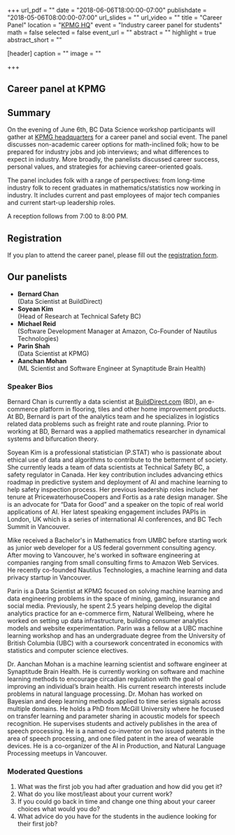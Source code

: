 +++
url_pdf = ""
date = "2018-06-06T18:00:00-07:00"
publishdate = "2018-05-06T08:00:00-07:00"
url_slides = ""
url_video = ""
title = "Career Panel"
location = "[KPMG HQ](https://goo.gl/maps/8qcjD5NUwRF2)"
event = "Industry career panel for students"
math = false
selected = false
event_url = ""
abstract = ""
highlight = true
abstract_short = ""

[header]
  caption = ""
  image = ""

+++


## Career panel at KPMG

<!--{{< youtube ctOFh51xzmM >}}-->

## Summary

On the evening of June 6th, BC Data Science workshop participants
will gather at [KPMG headquarters](https://goo.gl/maps/8qcjD5NUwRF2)
for a career panel and social event. The panel discusses non-academic
career options for math-inclined folk; how to be prepared
for industry jobs and job interviews; and what differences to expect
in industry. More broadly, the panelists discussed career success,
personal values, and strategies for achieving career-oriented goals.

The panel includes folk with a range of perspectives: from long-time industry
folk to recent graduates in mathematics/statistics now working in industry. It
includes current and past employees of major tech companies and current start-up
leadership roles.

A reception follows from 7:00 to 8:00 PM.

## Registration

If you plan to attend the career panel, please fill out the [registration
form](https://docs.google.com/forms/d/e/1FAIpQLSdPjrr84t8KjaBdPQvMgDOvhEHYQViwcvnjQ_plcr4JBu02uQ/viewform).

## Our panelists

* **Bernard Chan**  
(Data Scientist at BuildDirect)
* **Soyean Kim**  
(Head of Research at Technical Safety BC)
* **Michael Reid**  
(Software Development Manager at Amazon, Co-Founder of Nautilus Technologies)
* **Parin Shah**  
(Data Scientist at KPMG)
* **Aanchan Mohan**  
(ML Scientist and Software Engineer at Synaptitude Brain Health)


### Speaker Bios

Bernard Chan is currently a data scientist at
[BuildDirect.com](http://builddirect.com/) (BD), an e-commerce platform in
flooring, tiles and other home improvement products. At BD, Bernard is part of
the analytics team and he specializes in logistics related data problems such as
freight rate and route planning. Prior to working at BD, Bernard was a applied
mathematics researcher in dynamical systems and bifurcation theory.


Soyean Kim is a professional statistician (P.STAT) who is passionate about
ethical use of data and algorithms to contribute to the betterment of
society. She currently leads a team of data scientists at Technical Safety BC, a
safety regulator in Canada. Her key contribution includes advancing ethics
roadmap in predictive system and deployment of AI and machine learning to help
safety inspection process. Her previous leadership roles include her tenure at
PricewaterhouseCoopers and Fortis as a rate design manager. She is an advocate
for “Data for Good” and a speaker on the topic of real world applications of
AI. Her latest speaking engagement includes PAPIs in London, UK which is a
series of international AI conferences, and BC Tech Summit in Vancouver.


Mike received a Bachelor's in Mathematics from UMBC before
starting work as junior web developer for a US federal government consulting
agency. After moving to Vancouver, he's worked in software engineering at
companies ranging from small consulting firms to Amazon Web Services. He
recently co-founded Nautilus Technologies, a machine learning and data privacy
startup in Vancouver.


Parin is a Data Scientist at KPMG focused on solving machine learning and data
engineering problems in the space of mining, gaming, insurance and social
media. Previously, he spent 2.5 years helping develop the digital analytics
practice for an e-commerce firm, Natural Wellbeing, where he worked on setting
up data infrastructure, building consumer analytics models and website
experimentation. Parin was a fellow at a UBC machine learning workshop and has
an undergraduate degree from the University of British Columbia (UBC) with a
coursework concentrated in economics with statistics and computer science
electives.


Dr. Aanchan Mohan is a machine learning scientist and software engineer at
Synaptitude Brain Health. He is currently working on software and machine
learning methods to encourage circadian regulation with the goal of improving an
individual’s brain health. His current research interests include problems in
natural language processing. Dr. Mohan has worked on Bayesian and deep learning
methods applied to time series signals across multiple domains. He holds a PhD
from McGill University where he focused on transfer learning and parameter
sharing in acoustic models for speech recognition. He supervises students and
actively publishes in the area of speech processing. He is a named co-inventor
on two issued patents in the area of speech processing, and one filed patent in
the area of wearable devices. He is a co-organizer of the AI in Production, and
Natural Language Processing meetups in Vancouver.

### Moderated Questions

1. What was the first job you had after graduation and how did you get it? 
2. What do you like most/least about your current work?
3. If you could go back in time and change one thing about your career choices what would you do?
4. What advice do you have for the students in the audience looking for their first job?

